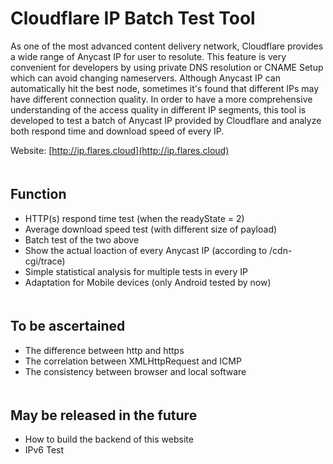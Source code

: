 # Cloudflare IP Batch Test Tool
  
As one of the most advanced content delivery network, Cloudflare provides a wide range of Anycast IP for user to resolute. 
This feature is very convenient for developers by using private DNS resolution or CNAME Setup which can avoid changing nameservers.
Although Anycast IP can automatically hit the best node, sometimes it's found that different IPs may have different connection quality.
In order to have a more comprehensive understanding of the access quality in different IP segments, this tool is developed to test a batch of Anycast IP provided by Cloudflare and analyze both respond time and download speed of every IP.  
  
Website: [http://ip.flares.cloud](http://ip.flares.cloud)  
　  

## Function
* HTTP(s) respond time test (when the readyState = 2)
* Average download speed test (with different size of payload)
* Batch test of the two above
* Show the actual loaction of every Anycast IP (according to /cdn-cgi/trace)
* Simple statistical analysis for multiple tests in every IP  
* Adaptation for Mobile devices (only Android tested by now)  
　  
  
## To be ascertained
* The difference between http and https
* The correlation between XMLHttpRequest and ICMP
* The consistency between browser and local software  
　  
  
## May be released in the future
* How to build the backend of this website
* IPv6 Test  

